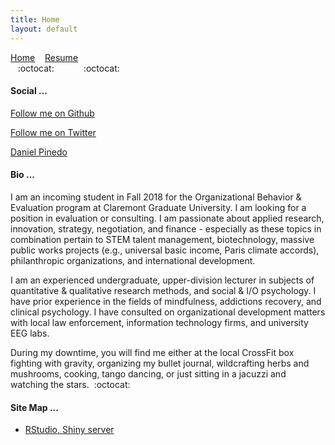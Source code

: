 ```yaml
---
title: Home
layout: default
---
```

[Home](/index) &nbsp;&nbsp; [Resume](/resume) <br />
&nbsp;&nbsp;&nbsp;:octocat:&nbsp;&nbsp;&nbsp;&nbsp;&nbsp;&nbsp;&nbsp;&nbsp;&nbsp;&nbsp;&nbsp;&nbsp;:octocat:

#### Social ...
<script async defer src="https://buttons.github.io/buttons.js"></script>
<a class="github-button" href="https://github.com/dapinedo" data-size="large" aria-label="Follow me on GitHub">Follow me on Github</a>

<a href="https://twitter.com/daniel_a_pinedo" class="twitter-follow-button" data-show-count="false">Follow me on Twitter</a><script async src="//platform.twitter.com/widgets.js" charset="utf-8"></script>

<script type="text/javascript" src="https://platform.linkedin.com/badges/js/profile.js" async defer></script>
<div class="LI-profile-badge"  data-version="v1" data-size="medium" data-locale="en_US" data-type="horizontal" data-theme="dark" data-vanity="danielpinedo"><a class="LI-simple-link" href='https://www.linkedin.com/in/danielpinedo?trk=profile-badge'>Daniel Pinedo</a></div>

#### Bio ...

I am an incoming student in Fall 2018 for the Organizational Behavior & Evaluation program at Claremont Graduate University. I am looking for a position in evaluation or consulting. I am passionate about applied research, innovation, strategy, negotiation, and finance - especially as these topics in combination pertain to STEM talent management, biotechnology, massive public works projects (e.g., universal basic income, Paris climate accords), philanthropic organizations, and international development.

I am an experienced undergraduate, upper-division lecturer in subjects of quantitative & qualitative research methods, and social & I/O psychology. I have prior experience in the fields of mindfulness, addictions recovery, and clinical psychology. I have consulted on organizational development matters with local law enforcement, information technology firms, and university EEG labs.

During my downtime, you will find me either at the local CrossFit box fighting with gravity, organizing my bullet journal, wildcrafting herbs and mushrooms, cooking, tango dancing, or just sitting in a jacuzzi and watching the stars. &nbsp;:octocat:

#### Site Map ...

* [RStudio, Shiny server](http://r.pinedo.org)

